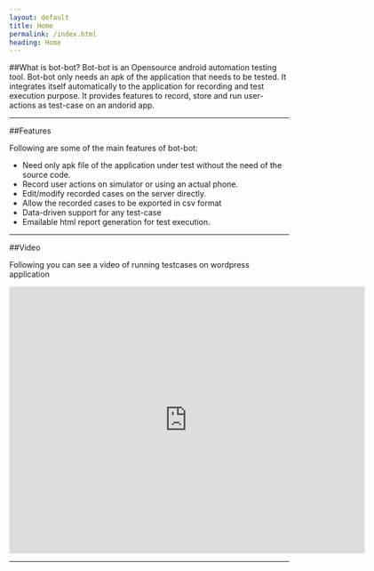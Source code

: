 ```yaml
---
layout: default
title: Home
permalink: /index.html
heading: Home
---
```

##What is bot-bot?
Bot-bot is an Opensource android automation testing tool. Bot-bot only needs an apk of the application that needs to be tested. It integrates itself automatically to the application for recording and test execution purpose. It provides features to record, store and run user-actions as test-case on an andorid app.

------------
##Features

Following are some of the main features of bot-bot:

- Need only apk file of the application under test without the need of the source code.
- Record user actions on simulator or using an actual phone.
- Edit/modify recorded cases on the server directly.
- Allow the recorded cases to be exported in csv format
- Data-driven support for any test-case
- Emailable html report generation for test execution.


-----------
##Video

Following you can see a video of running testcases on wordpress application
<iframe width="640" height="480" src="http://www.youtube.com/embed/uLqvDNYq91k" frameborder="0" allowfullscreen></iframe>

------------


